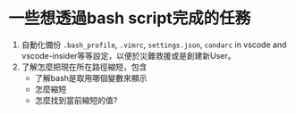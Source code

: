 # 一些想透過bash script完成的任務
1. 自動化備份 `.bash_profile`, `.vimrc`, `settings.json`, `condarc` in vscode and vscode-insider等等設定，以便於災難救援或是創建新User。
2. 了解怎麼把現在所在路徑縮短，包含
   * 了解bash是取用哪個變數來顯示
   * 怎麼縮短
   * 怎麼找到當前縮短的值?